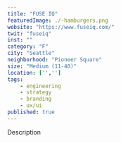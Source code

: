 ```yaml
---
title: "FUSE IQ"
featuredImage: ./-hamburgers.png
website: "https://www.fuseiq.com/"
twit: "fuseiq"
inst: ""
category: "F"
city: "Seattle"
neighborhood: "Pioneer Square"
size: "Medium (11-40)"
location: ['','']
tags:
    - engineering
    - strategy
    - branding
    - ux/ui
published: true
---
```


Description
